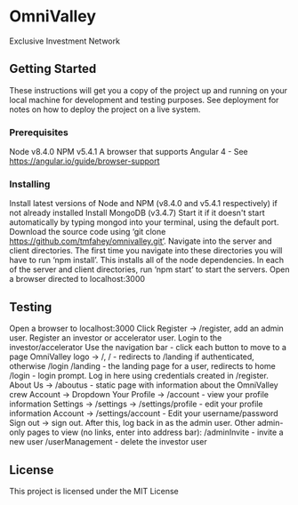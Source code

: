 # OmniValley

Exclusive Investment Network

## Getting Started

These instructions will get you a copy of the project up and running on your local machine for development and testing purposes. See deployment for notes on how to deploy the project on a live system.

### Prerequisites

Node v8.4.0
NPM v5.4.1
A browser that supports Angular 4 - See https://angular.io/guide/browser-support

### Installing

Install latest versions of Node and NPM (v8.4.0 and v5.4.1 respectively) if not already installed
Install MongoDB (v3.4.7) Start it if it doesn't start automatically by typing mongod into your terminal, using the default port.
Download the source code using ‘git clone https://github.com/tmfahey/omnivalley.git’.
Navigate into the server and client directories. The first time you navigate into these directories you will have to run ‘npm install’. This installs all of the node dependencies. 
In each of the server and client directories, run ‘npm start’ to start the servers.
Open a browser directed to localhost:3000

## Testing

Open a browser to localhost:3000
Click Register -> /register, add an admin user.
Register an investor or accelerator user.
Login to the investor/accelerator
Use the navigation bar - click each button to move to a page
OmniValley logo -> /, / - redirects to /landing if authenticated, otherwise /login
/landing - the landing page for a user, redirects to home
/login - login prompt. Log in here using credentials created in /register.
About Us -> /aboutus - static page with information about the OmniValley crew
Account -> Dropdown
	Your Profile -> /account - view your profile information
	Settings -> /settings -> /settings/profile - edit your profile information
		Account -> /settings/account - Edit your username/password
	Sign out -> sign out.  After this, log back in as the admin user.
Other admin-only pages to view (no links, enter into address bar):
/adminInvite - invite a new user
/userManagement - delete the investor user


## License

This project is licensed under the MIT License


